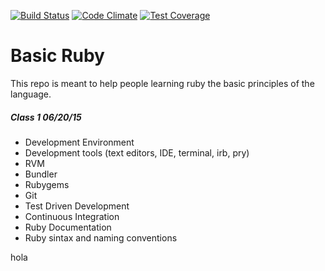 [![Build Status](https://travis-ci.org/francisco-rojas/basic_ruby.svg?branch=master)](https://travis-ci.org/francisco-rojas/basic_ruby)
[![Code Climate](https://codeclimate.com/github/francisco-rojas/basic_ruby/badges/gpa.svg)](https://codeclimate.com/github/francisco-rojas/basic_ruby)
[![Test Coverage](https://codeclimate.com/github/francisco-rojas/basic_ruby/badges/coverage.svg)](https://codeclimate.com/github/francisco-rojas/basic_ruby/coverage)

# Basic Ruby
This repo is meant to help people learning ruby the basic principles of the language.

##### Class 1 06/20/15

* Development Environment
* Development tools (text editors, IDE, terminal, irb, pry)
* RVM
* Bundler
* Rubygems
* Git
* Test Driven Development
* Continuous Integration
* Ruby Documentation
* Ruby sintax and naming conventions

hola